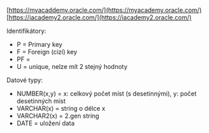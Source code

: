 [https://myacaddemy.oracle.com/](https://myacademy.oracle.com/)  
[https://iacademy2.oracle.com/](https://iacademy2.oracle.com/)

Identifikátory:
* P = Primary key
* F = Foreign (cizí) key
* PF = 
* U = unique, nelze mít 2 stejný hodnoty

Datové typy:
* NUMBER(x,y) = x: celkový počet míst (s desetinnými), y: počet desetinných míst
* VARCHAR(x) = string o délce x
* VARCHAR2(x) = 2.gen string
* DATE = uložení data
